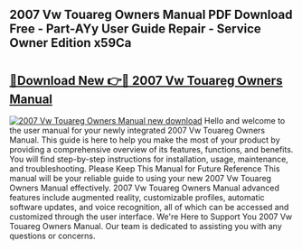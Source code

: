 ## 2007 Vw Touareg Owners Manual PDF Download Free - Part-AYy User Guide Repair - Service Owner Edition x59Ca

# <h2><a href="http://bc29768.oget.top/?id=2007+Vw+Touareg+Owners+Manual">🔗Download New 👉🔴 2007 Vw Touareg Owners Manual</a></h2>

[![2007 Vw Touareg Owners Manual new download](https://i.imgur.com/5g1atiW.png)](http://bc29768.oget.top/?id=2007+Vw+Touareg+Owners+Manual)
Hello and welcome to the user manual for your newly integrated 2007 Vw Touareg Owners Manual. This guide is here to help you make the most of your product by providing a comprehensive overview of its features, functions, and benefits. You will find step-by-step instructions for installation, usage, maintenance, and troubleshooting. Please Keep This Manual for Future Reference This manual will be your reliable guide to using your new 2007 Vw Touareg Owners Manual effectively. 2007 Vw Touareg Owners Manual advanced features include augmented reality, customizable profiles, automatic software updates, and voice recognition, all of which can be accessed and customized through the user interface. We're Here to Support You 2007 Vw Touareg Owners Manual. Our team is dedicated to assisting you with any questions or concerns.
